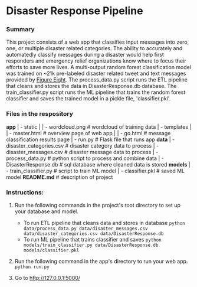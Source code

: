 # Disaster Response Pipeline

### Summary
This project consists of a web app that classifies input messages into zero, one, or multiple disaster related categories. The ability to accurately and automatedly classify messages during a disaster would help first responders and emergency relief organizations know where to focus their efforts to save more lives. A multi-output random forest classification model was trained on ~21k pre-labeled disaster related tweet and text messages provided by [Figure Eight](https://appen.com/). The process_data.py script runs the ETL pipeline that cleans and stores the data in DisasterResponse.db database. The train_classifier.py script runs the ML pipeline that trains the random forest classifier and saves the trained model in a pickle file, 'classifier.pkl'. 

### Files in the respository
**app**
| - static
| | - wordcloud.png # wordcloud of training data
| - templates
| | - master.html # overview page of web app
| | - go.html # message classification results page
| - run.py # Flask file that runs app
**data**
| - disaster_categories.csv # disaster category data to process
| - disaster_messages.csv # disaster message data to process
| - process_data.py # python script to process and combine data
| - DisasterResponse.db # sql database where cleaned data is stored
**models**
| - train_classifier.py # script to train ML model
| - classifier.pkl # saved ML model
**README.md** # description of project

### Instructions:
1. Run the following commands in the project's root directory to set up your database and model.

    - To run ETL pipeline that cleans data and stores in database
        `python data/process_data.py data/disaster_messages.csv data/disaster_categories.csv data/DisasterResponse.db`
    - To run ML pipeline that trains classifier and saves
        `python models/train_classifier.py data/DisasterResponse.db models/classifier.pkl`

2. Run the following command in the app's directory to run your web app.
    `python run.py`

3. Go to http://127.0.0.1:5000/
